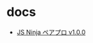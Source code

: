 # docs

- [JS Ninja ペアプロ v1.0.0](https://github.com/js-ninja-oss/docs/blob/master/PAIR_PROGRAMMING.md)
